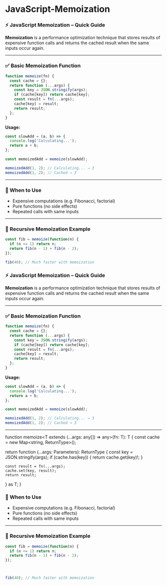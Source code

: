 # JavaScript-Memoization

### ⚡ JavaScript Memoization – Quick Guide

**Memoization** is a performance optimization technique that stores results of expensive function calls and returns the cached result when the same inputs occur again.

---

### ✅ Basic Memoization Function

```js
function memoize(fn) {
  const cache = {};
  return function (...args) {
    const key = JSON.stringify(args);
    if (cache[key]) return cache[key];
    const result = fn(...args);
    cache[key] = result;
    return result;
  };
}
```

**Usage:**

```js
const slowAdd = (a, b) => {
  console.log('Calculating...');
  return a + b;
};

const memoizedAdd = memoize(slowAdd);

memoizedAdd(1, 2); // Calculating... → 3
memoizedAdd(1, 2); // Cached → 3
```

---

### 🧠 When to Use

* Expensive computations (e.g. Fibonacci, factorial)
* Pure functions (no side effects)
* Repeated calls with same inputs

---

### 🔁 Recursive Memoization Example

```js
const fib = memoize(function(n) {
  if (n <= 1) return n;
  return fib(n - 1) + fib(n - 2);
});

fib(40); // Much faster with memoization
```


### ⚡ JavaScript Memoization – Quick Guide

**Memoization** is a performance optimization technique that stores results of expensive function calls and returns the cached result when the same inputs occur again.

---

### ✅ Basic Memoization Function

```js
function memoize(fn) {
  const cache = {};
  return function (...args) {
    const key = JSON.stringify(args);
    if (cache[key]) return cache[key];
    const result = fn(...args);
    cache[key] = result;
    return result;
  };
}
```

**Usage:**

```js
const slowAdd = (a, b) => {
  console.log('Calculating...');
  return a + b;
};

const memoizedAdd = memoize(slowAdd);

memoizedAdd(1, 2); // Calculating... → 3
memoizedAdd(1, 2); // Cached → 3
```

---

function memoize<T extends (...args: any[]) => any>(fn: T): T {
  const cache = new Map<string, ReturnType<T>>();

  return function (...args: Parameters<T>): ReturnType<T> {
    const key = JSON.stringify(args);
    if (cache.has(key)) {
      return cache.get(key)!;
    }

    const result = fn(...args);
    cache.set(key, result);
    return result;
  } as T;
}


### 🧠 When to Use

* Expensive computations (e.g. Fibonacci, factorial)
* Pure functions (no side effects)
* Repeated calls with same inputs

---

### 🔁 Recursive Memoization Example

```js
const fib = memoize(function(n) {
  if (n <= 1) return n;
  return fib(n - 1) + fib(n - 2);
});



fib(40); // Much faster with memoization
```


